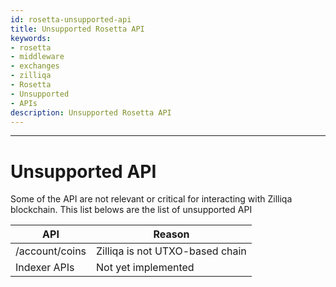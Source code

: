```yaml
---
id: rosetta-unsupported-api
title: Unsupported Rosetta API
keywords: 
- rosetta
- middleware
- exchanges
- zilliqa
- Rosetta
- Unsupported
- APIs
description: Unsupported Rosetta API
---
```


---

# Unsupported API

Some of the API are not relevant or critical for interacting with Zilliqa blockchain. This list belows are the list of unsupported API

| API | Reason |
| --- | ------ |
| /account/coins | Zilliqa is not UTXO-based chain |
|Indexer APIs | Not yet implemented |

